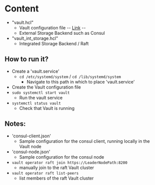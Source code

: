 # Content
* "vault.hcl"
  * Vault configuration file -- [Link](https://developer.hashicorp.com/vault/docs/configuration) --
  * External Storage Backend such as Consul
* "vault_int_storage.hcl"
  * Integrated Storage Backend / Raft 


## How to run it?
* Create a 'vault.service'
  * `cd /etc/systemd/system`  /   `cd /lib/systemd/system`
    * Navigate to this path in which to place 'vault.service'
* Create the Vault configuration file
* `sudo systemctl start vault`
  * Run the vault service
* `systemctl status vault`
  * Check that Vault is running


## Notes:
* 'consul-client.json'
  * Sample configuration for the consul client, running locally in the Vault node
* 'consul-node.json'
  * Sample configuration for the consul node
* `vault operator raft join https://LeaderNodePath:8200` 
  * manually join to the raft Vault cluster
* `vault operator raft list-peers`
  * list members of the raft Vault  cluster